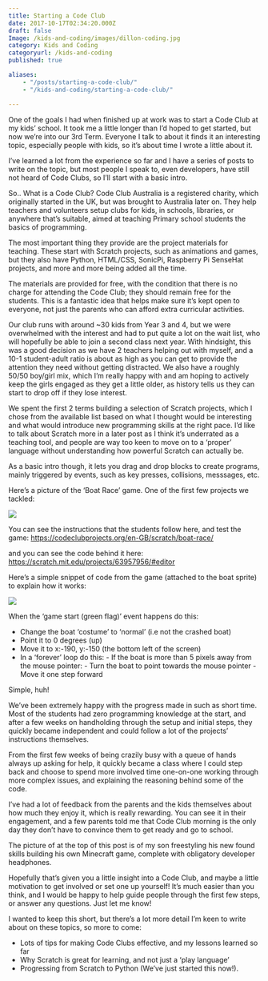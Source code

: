 ```yaml
---
title: Starting a Code Club
date: 2017-10-17T02:34:20.000Z
draft: false
Image: /kids-and-coding/images/dillon-coding.jpg
category: Kids and Coding
categoryurl: /kids-and-coding
published: true

aliases:
    - "/posts/starting-a-code-club/"
    - "/kids-and-coding/starting-a-code-club/"

---
```


One of the goals I had when finished up at work was to start a Code Club at my kids’ school. It took me a little longer than I’d hoped to get started, but now we’re into our 3rd Term. Everyone I talk to about it finds it an interesting topic, especially people with kids, so it’s about time I wrote a little about it.

I’ve learned a lot from the experience so far and I have a series of posts to write on the topic, but most people I speak to, even developers, have still not heard of Code Clubs, so I’ll start with a basic intro.

So.. What is a Code Club? Code Club Australia is a registered charity, which originally started in the UK, but was brought to Australia later on. They help teachers and volunteers setup clubs for kids, in schools, libraries, or anywhere that’s suitable, aimed at teaching Primary school students the basics of programming.

The most important thing they provide are the project materials for teaching. These start with Scratch projects, such as animations and games, but they also have Python, HTML/CSS, SonicPi, Raspberry Pi SenseHat projects, and more and more being added all the time.

The materials are provided for free, with the condition that there is no charge for attending the Code Club; they should remain free for the students. This is a fantastic idea that helps make sure it’s kept open to everyone, not just the parents who can afford extra curricular activities.

Our club runs with around ~30 kids from Year 3 and 4, but we were overwhelmed with the interest and had to put quite a lot on the wait list, who will hopefully be able to join a second class next year. With hindsight, this was a good decision as we have 2 teachers helping out with myself, and a 10-1 student-adult ratio is about as high as you can get to provide the attention they need without getting distracted. We also have a roughly 50/50 boy/girl mix, which I’m really happy with and am hoping to actively keep the girls engaged as they get a little older, as history tells us they can start to drop off if they lose interest.

We spent the first 2 terms building a selection of Scratch projects, which I chose from the available list based on what I thought would be interesting and what would introduce new programming skills at the right pace. I’d like to talk about Scratch more in a later post as I think it’s underrated as a teaching tool, and people are way too keen to move on to a ‘proper’ language without understanding how powerful Scratch can actually be.

As a basic intro though, it lets you drag and drop blocks to create programs, mainly triggered by events, such as key presses, collisions, messsages, etc.

Here’s a picture of the ‘Boat Race’ game. One of the first few projects we tackled:

![](/kids-and-coding/images/boat-race.png)

You can see the instructions that the students follow here, and test the game: https://codeclubprojects.org/en-GB/scratch/boat-race/

and you can see the code behind it here: https://scratch.mit.edu/projects/63957956/#editor

Here’s a simple snippet of code from the game (attached to the boat sprite) to explain how it works:

![](/kids-and-coding/images/boat-race-code.png)

When the ‘game start (green flag)’ event happens do this:

- Change the boat ‘costume’ to ‘normal’ (i.e not the crashed boat)
- Point it to 0 degrees (up)
- Move it to x:-190, y:-150 (the bottom left of the screen)
- In a ‘forever’ loop do this: - If the boat is more than 5 pixels away from the mouse pointer: - Turn the boat to point towards the mouse pointer - Move it one step forward

Simple, huh!

We’ve been extremely happy with the progress made in such as short time. Most of the students had zero programming knowledge at the start, and after a few weeks on handholding through the setup and initial steps, they quickly became independent and could follow a lot of the projects’ instructions themselves.

From the first few weeks of being crazily busy with a queue of hands always up asking for help, it quickly became a class where I could step back and choose to spend more involved time one-on-one working through more complex issues, and explaining the reasoning behind some of the code.

I’ve had a lot of feedback from the parents and the kids themselves about how much they enjoy it, which is really rewarding. You can see it in their engagement, and a few parents told me that Code Club morning is the only day they don’t have to convince them to get ready and go to school.

The picture of at the top of this post is of my son freestyling his new found skills building his own Minecraft game, complete with obligatory developer headphones.

Hopefully that’s given you a little insight into a Code Club, and maybe a little motivation to get involved or set one up yourself! It’s much easier than you think, and I would be happy to help guide people through the first few steps, or answer any questions. Just let me know!

I wanted to keep this short, but there’s a lot more detail I’m keen to write about on these topics, so more to come:

- Lots of tips for making Code Clubs effective, and my lessons learned so far
- Why Scratch is great for learning, and not just a ‘play language’
- Progressing from Scratch to Python (We’ve just started this now!).
